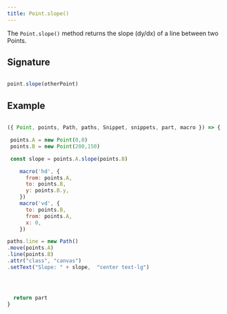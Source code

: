 ```yaml
---
title: Point.slope()
---
```


The `Point.slope()` method returns the slope (dy/dx) of a line between two Points. 

## Signature

```js

point.slope(otherPoint)

```

## Example

<Example caption="An example of the Point.slope() method">

```js

({ Point, points, Path, paths, Snippet, snippets, part, macro }) => {

 points.A = new Point(0,0)
 points.B = new Point(200,150)

 const slope = points.A.slope(points.B)

    macro('hd', {
      from: points.A,
      to: points.B,
      y: points.B.y,
    })
    macro('vd', {
      to: points.B,
      from: points.A,
      x: 0,
    })

paths.line = new Path()
.move(points.A)
.line(points.B)
.attr("class", "canvas")
.setText("Slope: " + slope,  "center text-lg")




  return part
}

```
</Example>


